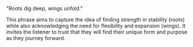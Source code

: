 "Roots dig deep, wings unfold." 

This phrase aims to capture the idea of finding strength in stability (roots) while also acknowledging the need for flexibility and expansion (wings). It invites the listener to trust that they will find their unique form and purpose as they journey forward.

